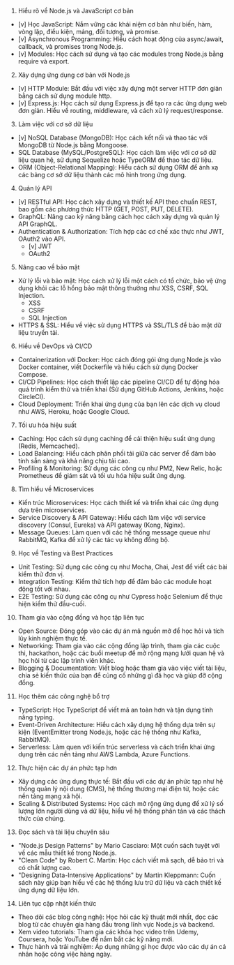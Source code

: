1. Hiểu rõ về Node.js và JavaScript cơ bản
- [v] Học JavaScript: Nắm vững các khái niệm cơ bản như biến, hàm, vòng lặp, điều kiện, mảng, đối tượng, và promise.
- [v] Asynchronous Programming: Hiểu cách hoạt động của async/await, callback, và promises trong Node.js.
- [v] Modules: Học cách sử dụng và tạo các modules trong Node.js bằng require và export.

2. Xây dựng ứng dụng cơ bản với Node.js
- [v] HTTP Module: Bắt đầu với việc xây dựng một server HTTP đơn giản bằng cách sử dụng module http.
- [v] Express.js: Học cách sử dụng Express.js để tạo ra các ứng dụng web đơn giản. Hiểu về routing, middleware, và cách xử lý request/response.

3. Làm việc với cơ sở dữ liệu
- [v] NoSQL Database (MongoDB): Học cách kết nối và thao tác với MongoDB từ Node.js bằng Mongoose.
- SQL Database (MySQL/PostgreSQL): Học cách làm việc với cơ sở dữ liệu quan hệ, sử dụng Sequelize hoặc TypeORM để thao tác dữ liệu.
- ORM (Object-Relational Mapping): Hiểu cách sử dụng ORM để ánh xạ các bảng cơ sở dữ liệu thành các mô hình trong ứng dụng.

4. Quản lý API
- [v] RESTful API: Học cách xây dựng và thiết kế API theo chuẩn REST, bao gồm các phương thức HTTP (GET, POST, PUT, DELETE).
- GraphQL: Nâng cao kỹ năng bằng cách học cách xây dựng và quản lý API GraphQL.
- Authentication & Authorization: Tích hợp các cơ chế xác thực như JWT, OAuth2 vào API.
    + [v] JWT
    + OAuth2

5. Nâng cao về bảo mật
- Xử lý lỗi và bảo mật: Học cách xử lý lỗi một cách có tổ chức, bảo vệ ứng dụng khỏi các lỗ hổng bảo mật thông thường như XSS, CSRF, SQL Injection.
    + XSS
    + CSRF
    + SQL Injection
- HTTPS & SSL: Hiểu về việc sử dụng HTTPS và SSL/TLS để bảo mật dữ liệu truyền tải.

6. Hiểu về DevOps và CI/CD
- Containerization với Docker: Học cách đóng gói ứng dụng Node.js vào Docker container, viết Dockerfile và hiểu cách sử dụng Docker Compose.
- CI/CD Pipelines: Học cách thiết lập các pipeline CI/CD để tự động hóa quá trình kiểm thử và triển khai (Sử dụng GitHub Actions, Jenkins, hoặc CircleCI).
- Cloud Deployment: Triển khai ứng dụng của bạn lên các dịch vụ cloud như AWS, Heroku, hoặc Google Cloud.

7. Tối ưu hóa hiệu suất
- Caching: Học cách sử dụng caching để cải thiện hiệu suất ứng dụng (Redis, Memcached).
- Load Balancing: Hiểu cách phân phối tải giữa các server để đảm bảo tính sẵn sàng và khả năng chịu tải cao.
- Profiling & Monitoring: Sử dụng các công cụ như PM2, New Relic, hoặc Prometheus để giám sát và tối ưu hóa hiệu suất ứng dụng.

8. Tìm hiểu về Microservices
- Kiến trúc Microservices: Học cách thiết kế và triển khai các ứng dụng dựa trên microservices.
- Service Discovery & API Gateway: Hiểu cách làm việc với service discovery (Consul, Eureka) và API gateway (Kong, Nginx).
- Message Queues: Làm quen với các hệ thống message queue như RabbitMQ, Kafka để xử lý các tác vụ không đồng bộ.

9. Học về Testing và Best Practices
- Unit Testing: Sử dụng các công cụ như Mocha, Chai, Jest để viết các bài kiểm thử đơn vị.
- Integration Testing: Kiểm thử tích hợp để đảm bảo các module hoạt động tốt với nhau.
- E2E Testing: Sử dụng các công cụ như Cypress hoặc Selenium để thực hiện kiểm thử đầu-cuối.

10. Tham gia vào cộng đồng và học tập liên tục
- Open Source: Đóng góp vào các dự án mã nguồn mở để học hỏi và tích lũy kinh nghiệm thực tế.
- Networking: Tham gia vào các cộng đồng lập trình, tham gia các cuộc thi, hackathon, hoặc các buổi meetup để mở rộng mạng lưới quan hệ và học hỏi từ các lập trình viên khác.
- Blogging & Documentation: Viết blog hoặc tham gia vào việc viết tài liệu, chia sẻ kiến thức của bạn để củng cố những gì đã học và giúp đỡ cộng đồng.

11. Học thêm các công nghệ bổ trợ
- TypeScript: Học TypeScript để viết mã an toàn hơn và tận dụng tính năng typing.
- Event-Driven Architecture: Hiểu cách xây dựng hệ thống dựa trên sự kiện (EventEmitter trong Node.js, hoặc các hệ thống như Kafka, RabbitMQ).
- Serverless: Làm quen với kiến trúc serverless và cách triển khai ứng dụng trên các nền tảng như AWS Lambda, Azure Functions.

12. Thực hiện các dự án phức tạp hơn
- Xây dựng các ứng dụng thực tế: Bắt đầu với các dự án phức tạp như hệ thống quản lý nội dung (CMS), hệ thống thương mại điện tử, hoặc các nền tảng mạng xã hội.
- Scaling & Distributed Systems: Học cách mở rộng ứng dụng để xử lý số lượng lớn người dùng và dữ liệu, hiểu về hệ thống phân tán và các thách thức của chúng.

13. Đọc sách và tài liệu chuyên sâu
- "Node.js Design Patterns" by Mario Casciaro: Một cuốn sách tuyệt vời về các mẫu thiết kế trong Node.js.
- "Clean Code" by Robert C. Martin: Học cách viết mã sạch, dễ bảo trì và có chất lượng cao.
- "Designing Data-Intensive Applications" by Martin Kleppmann: Cuốn sách này giúp bạn hiểu về các hệ thống lưu trữ dữ liệu và cách thiết kế ứng dụng dữ liệu lớn.

14. Liên tục cập nhật kiến thức
- Theo dõi các blog công nghệ: Học hỏi các kỹ thuật mới nhất, đọc các blog từ các chuyên gia hàng đầu trong lĩnh vực Node.js và backend.
- Xem video tutorials: Tham gia các khóa học video trên Udemy, Coursera, hoặc YouTube để nắm bắt các kỹ năng mới.
- Thực hành và trải nghiệm: Áp dụng những gì học được vào các dự án cá nhân hoặc công việc hàng ngày.